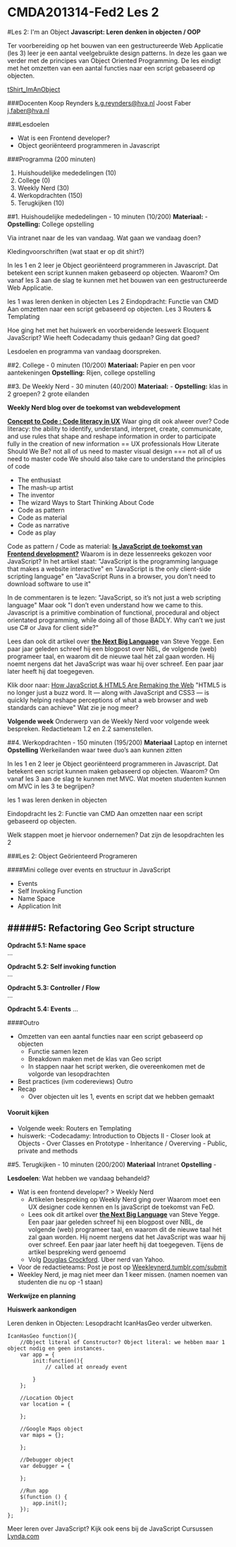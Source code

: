CMDA201314-Fed2 Les 2
=====================

#Les 2: I'm an Object
**Javascript: Leren denken in objecten / OOP**

Ter voorbereiding op het bouwen van een gestructureerde Web Applicatie (les 3) leer je een aantal veelgebruikte design patterns. In deze les gaan we verder met de principes van Object Oriented Programming. De les eindigt met het omzetten van een aantal functies naar een script gebaseerd op objecten.

[tShirt_ImAnObject](http://www.zazzle.com/i_am_an_object_shirts-235241989977734317)

###Docenten
Koop Reynders k.g.reynders@hva.nl 
Joost Faber j.faber@hva.nl

###Lesdoelen
* Wat is een Frontend developer?
* Object georiënteerd programmeren in Javascript

###Programma (200 minuten)
1. Huishoudelijke mededelingen (10) 
2. College (0)
3. Weekly Nerd (30) 
4. Werkopdrachten (150)
5. Terugkijken (10) 


##1. Huishoudelijke mededelingen - 10 minuten (10/200)
**Materiaal:** - 
**Opstelling:** College opstelling

Via intranet naar de les van vandaag.
Wat gaan we vandaag doen?

Kledingvoorschriften (wat staat er op dit shirt?)

In les 1 en 2 leer je Object georiënteerd programmeren in Javascript.  Dat betekent een script kunnen maken gebaseerd op objecten.
Waarom? Om vanaf les 3 aan de slag te kunnen met het bouwen van een gestructureerde Web Applicatie.

les 1 was leren denken in objecten
Les 2 Eindopdracht: Functie van CMD Aan omzetten naar een script gebaseerd op objecten.
Les 3 Routers & Templating

Hoe ging het met het huiswerk en voorbereidende leeswerk Eloquent JavaScript?
Wie heeft Codecadamy thuis gedaan? Ging dat goed?

Lesdoelen en programma van vandaag doorspreken.


##2. College - 0 minuten (10/200)
**Materiaal:** Papier en pen voor aantekeningen
**Opstelling:** Rijen, college opstelling


##3. De Weekly Nerd - 30 minuten (40/200)
**Materiaal:** -
**Opstelling:** klas in 2 groepen? 2 grote eilanden

**Weekly Nerd blog over de toekomst van webdevelopment**

**[Concept to Code : Code literacy in UX](http://uxmag.com/articles/concept-to-code)**
Waar ging dit ook alweer over?
Code literacy: the ability to identify, understand, interpret, create, communicate, and use rules that shape and reshape information in order to participate fully in the creation of new information == UX professionals
How Literate Should We Be?
not all of us need to master visual design === not all of us need to master code
We should also take care to understand the principles of code
- The enthusiast
- The mash-up artist
- The inventor
- The wizard
Ways to Start Thinking About Code
- Code as pattern
- Code as material
- Code as narrative
- Code as play

Code as pattern / Code as material:
**[Is JavaScript de toekomst van Frontend development?](http://mashable.com/2012/11/12/javascript/)** Waarom is in deze lessenreeks gekozen voor JavaScript? 
In het artikel staat: "JavaScript is the programming language that makes a website interactive"
en "JavaScript is the only client-side scripting language"
en "JavaScript Runs in a browser, you don’t need to download software to use it"

In de commentaren is te lezen: "JavaScript, so it’s not just a web scripting language"
Maar ook "I don’t even understand how we came to this. Javascript is a primitive combination of functional, procedural and object orientated programming, while doing all of those BADLY. Why can’t we just use C# or Java for client side?"

Lees dan ook dit artikel over [**the Next Big Language**](http://steve-yegge.blogspot.nl/2007/02/next-big-language.html) van Steve Yegge. Een paar jaar geleden schreef hij een blogpost over NBL, de volgende (web) programeer taal, en waarom dit de nieuwe taal hét zal gaan worden. Hij noemt nergens dat het JavaScript was waar hij over schreef. Een paar jaar later heeft hij dat toegegeven.

Klik door naar: [How JavaScript & HTML5 Are Remaking the Web](http://mashable.com/2011/03/17/javascript-html5/)
 "HTML5 is no longer just a buzz word. It — along with JavaScript and CSS3 — is quickly helping reshape perceptions of what a web browser and web standards can achieve"
Wat zie je nog meer?



**Volgende week**
Onderwerp van de Weekly Nerd voor volgende week bespreken. 
Redactieteam 1.2 en 2.2 samenstellen.


##4. Werkopdrachten - 150 minuten (195/200)
**Materiaal** Laptop en internet
**Opstelling** Werkeilanden waar twee duo’s aan kunnen zitten


In les 1 en 2 leer je Object georiënteerd programmeren in Javascript.  Dat betekent een script kunnen maken gebaseerd op objecten.
Waarom? Om vanaf les 3 aan de slag te kunnen met MVC. Wat moeten studenten kunnen om MVC in les 3 te begrijpen? 

les 1 was leren denken in objecten

Eindopdracht les 2: Functie van CMD Aan omzetten naar een script gebaseerd op objecten.

Welk stappen moet je hiervoor ondernemen? Dat zijn de lesopdrachten les 2


###Les 2: Object Geörienteerd Programeren

####Mini college over events en structuur in JavaScript
- Events  
- Self Invoking Function
- Name Space
- Application Init

#####5: Refactoring Geo Script structure
---
**Opdracht 5.1: Name space**  
...

**Opdracht 5.2: Self invoking function**  
...

**Opdracht 5.3: Controller / Flow**  
…

**Opdracht 5.4: Events**
…

####Outro

- Omzetten van een aantal functies naar een script gebaseerd op objecten
	- Functie samen lezen
	- Breakdown maken met de klas van Geo script
	- In stappen naar het script werken, die overeenkomen met de volgorde van lesopdrachten
- Best practices (ivm codereviews)
Outro 
- Recap 
	- Over objecten uit les 1, events en script dat we hebben gemaakt
	
#### Vooruit kijken
- Volgende week: Routers en Templating
- huiswerk:
	-Codecadamy: Introduction to Objects II - Closer look at Objects
		- Over Classes en Prototype
		- Inheritance / Overerving
		- Public, private and methods


##5. Terugkijken - 10 minuten (200/200)
**Materiaal** Intranet
**Opstelling** - 

**Lesdoelen**: Wat hebben we vandaag behandeld? 

- Wat is een frontend developer? > Weekly Nerd
	- Artikelen bespreking op Weekly Nerd ging over Waarom moet een UX designer code kennen en Is javaScript de toekomst van FeD.
	- Lees ook dit artikel over [**the Next Big Language**](http://steve-yegge.blogspot.nl/2007/02/next-big-language.html) van Steve Yegge. Een paar jaar geleden schreef hij een blogpost over NBL, de volgende (web) programeer taal, en waarom dit de nieuwe taal hét zal gaan worden. Hij noemt nergens dat het JavaScript was waar hij over schreef. Een paar jaar later heeft hij dat toegegeven.
Tijens de artikel bespreking werd genoemd
	- Volg [Douglas Crockford](http://www.yuiblog.com/crockford/). Uber nerd van Yahoo. 
- Voor de redactieteams: Post je post op [Weekleynerd.tumblr.com/submit](http://weeklynerd.tumblr.com/submit)
- Weekley Nerd, je mag niet meer dan 1 keer missen. (namen noemen van studenten die nu op -1 staan)


**Werkwijze en planning**
	

**Huiswerk aankondigen**

Leren denken in Objecten: Lesopdracht IcanHasGeo verder uitwerken.

	IcanHasGeo function(){
		//Object literal of Constructor? Object literal: we hebben maar 1 object nodig en geen instances. 
		var app = {
			init:function(){
				// called at onready event
			
			}
		};
		
		//Location Object
		var location = {
		
		};

		//Google Maps object
		var maps = {};

		};
			
		//Debugger object
		var debugger = {

		};

		//Run app
		$(function () {
			app.init();	
		});
	};

Meer leren over JavaScript?
Kijk ook eens bij de JavaScript Cursussen [Lynda.com](http://www.lynda.com/JavaScript-training-tutorials/244-0.html)





